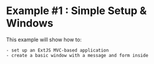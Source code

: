 Example #1 :  Simple Setup & Windows
===========

This example will show how to:

	- set up an ExtJS MVC-based application 
	- create a basic window with a message and form inside
